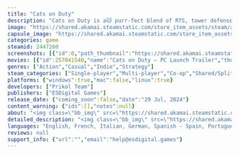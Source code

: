 ```yaml
---
title: "Cats on Duty"
description: "Cats on Duty is a🐱 purr-fect blend of RTS, tower defense, game genres. Manage two game fields, upgrade adorable cat towers, and watch your fluffy warriors bravely defend against foes. 🐾"
image: "https://shared.akamai.steamstatic.com/store_item_assets/steam/apps/2447260/header.jpg?t=1730898256"
capsule_image: "https://shared.akamai.steamstatic.com/store_item_assets/steam/apps/2447260/9b97e72a381b1ed0511d5972bd5952b72f9dad6d/capsule_231x87.jpg?t=1730898256"
categories: game
steamid: 2447260
screenshots: [{"id":0,"path_thumbnail":"https://shared.akamai.steamstatic.com/store_item_assets/steam/apps/2447260/ss_1ce2f96c29eff10a5568a5426850ae9798d1362a.600x338.jpg?t=1730898256","path_full":"https://shared.akamai.steamstatic.com/store_item_assets/steam/apps/2447260/ss_1ce2f96c29eff10a5568a5426850ae9798d1362a.1920x1080.jpg?t=1730898256"},{"id":1,"path_thumbnail":"https://shared.akamai.steamstatic.com/store_item_assets/steam/apps/2447260/ss_e1087dd45f3c3d8f2eeb085b50f55e1e3d3a13b7.600x338.jpg?t=1730898256","path_full":"https://shared.akamai.steamstatic.com/store_item_assets/steam/apps/2447260/ss_e1087dd45f3c3d8f2eeb085b50f55e1e3d3a13b7.1920x1080.jpg?t=1730898256"},{"id":2,"path_thumbnail":"https://shared.akamai.steamstatic.com/store_item_assets/steam/apps/2447260/ss_2b0073dd1d44c61da5b9064d6608dbbabddd70ba.600x338.jpg?t=1730898256","path_full":"https://shared.akamai.steamstatic.com/store_item_assets/steam/apps/2447260/ss_2b0073dd1d44c61da5b9064d6608dbbabddd70ba.1920x1080.jpg?t=1730898256"},{"id":3,"path_thumbnail":"https://shared.akamai.steamstatic.com/store_item_assets/steam/apps/2447260/ss_bc4b87feee15177c37ffbd9746fce51fbba178cf.600x338.jpg?t=1730898256","path_full":"https://shared.akamai.steamstatic.com/store_item_assets/steam/apps/2447260/ss_bc4b87feee15177c37ffbd9746fce51fbba178cf.1920x1080.jpg?t=1730898256"},{"id":4,"path_thumbnail":"https://shared.akamai.steamstatic.com/store_item_assets/steam/apps/2447260/ss_384845da918650d51c7b7cd9f23aa9e6f23e0677.600x338.jpg?t=1730898256","path_full":"https://shared.akamai.steamstatic.com/store_item_assets/steam/apps/2447260/ss_384845da918650d51c7b7cd9f23aa9e6f23e0677.1920x1080.jpg?t=1730898256"},{"id":5,"path_thumbnail":"https://shared.akamai.steamstatic.com/store_item_assets/steam/apps/2447260/ss_506eba2b8f7b10620c26387f141ca0fa20ad1ac6.600x338.jpg?t=1730898256","path_full":"https://shared.akamai.steamstatic.com/store_item_assets/steam/apps/2447260/ss_506eba2b8f7b10620c26387f141ca0fa20ad1ac6.1920x1080.jpg?t=1730898256"},{"id":6,"path_thumbnail":"https://shared.akamai.steamstatic.com/store_item_assets/steam/apps/2447260/ss_a5595eba785f9cfa0686b1e7e9b2f1301cb61f6a.600x338.jpg?t=1730898256","path_full":"https://shared.akamai.steamstatic.com/store_item_assets/steam/apps/2447260/ss_a5595eba785f9cfa0686b1e7e9b2f1301cb61f6a.1920x1080.jpg?t=1730898256"},{"id":7,"path_thumbnail":"https://shared.akamai.steamstatic.com/store_item_assets/steam/apps/2447260/ss_1d446a95503b22d54d59d1fdceba97770df33ba2.600x338.jpg?t=1730898256","path_full":"https://shared.akamai.steamstatic.com/store_item_assets/steam/apps/2447260/ss_1d446a95503b22d54d59d1fdceba97770df33ba2.1920x1080.jpg?t=1730898256"},{"id":8,"path_thumbnail":"https://shared.akamai.steamstatic.com/store_item_assets/steam/apps/2447260/ss_52063350eb50b0e2d720d69c70208dfd82ed9502.600x338.jpg?t=1730898256","path_full":"https://shared.akamai.steamstatic.com/store_item_assets/steam/apps/2447260/ss_52063350eb50b0e2d720d69c70208dfd82ed9502.1920x1080.jpg?t=1730898256"},{"id":9,"path_thumbnail":"https://shared.akamai.steamstatic.com/store_item_assets/steam/apps/2447260/ss_4944e72dff7d2cb6a2ad36728282a68514c17075.600x338.jpg?t=1730898256","path_full":"https://shared.akamai.steamstatic.com/store_item_assets/steam/apps/2447260/ss_4944e72dff7d2cb6a2ad36728282a68514c17075.1920x1080.jpg?t=1730898256"},{"id":10,"path_thumbnail":"https://shared.akamai.steamstatic.com/store_item_assets/steam/apps/2447260/ss_c6c51fc416193702c893120d007ee429e8d0d33e.600x338.jpg?t=1730898256","path_full":"https://shared.akamai.steamstatic.com/store_item_assets/steam/apps/2447260/ss_c6c51fc416193702c893120d007ee429e8d0d33e.1920x1080.jpg?t=1730898256"},{"id":11,"path_thumbnail":"https://shared.akamai.steamstatic.com/store_item_assets/steam/apps/2447260/ss_42d6f46a741f622b1963b3abb16269359a208138.600x338.jpg?t=1730898256","path_full":"https://shared.akamai.steamstatic.com/store_item_assets/steam/apps/2447260/ss_42d6f46a741f622b1963b3abb16269359a208138.1920x1080.jpg?t=1730898256"},{"id":12,"path_thumbnail":"https://shared.akamai.steamstatic.com/store_item_assets/steam/apps/2447260/ss_94d2e852ac592a399b7256895a8ced98a2fe7c30.600x338.jpg?t=1730898256","path_full":"https://shared.akamai.steamstatic.com/store_item_assets/steam/apps/2447260/ss_94d2e852ac592a399b7256895a8ced98a2fe7c30.1920x1080.jpg?t=1730898256"},{"id":13,"path_thumbnail":"https://shared.akamai.steamstatic.com/store_item_assets/steam/apps/2447260/ss_bc30ece58fcb0096305e91af3a3e0cd4f5d1a5ac.600x338.jpg?t=1730898256","path_full":"https://shared.akamai.steamstatic.com/store_item_assets/steam/apps/2447260/ss_bc30ece58fcb0096305e91af3a3e0cd4f5d1a5ac.1920x1080.jpg?t=1730898256"},{"id":14,"path_thumbnail":"https://shared.akamai.steamstatic.com/store_item_assets/steam/apps/2447260/ss_a5005368cafd3a1d3aa2a68e1ea1d03c4e3216c2.600x338.jpg?t=1730898256","path_full":"https://shared.akamai.steamstatic.com/store_item_assets/steam/apps/2447260/ss_a5005368cafd3a1d3aa2a68e1ea1d03c4e3216c2.1920x1080.jpg?t=1730898256"}]
movies: [{"id":257041540,"name":"Cats on Duty — PC Launch Trailer","thumbnail":"https://shared.akamai.steamstatic.com/store_item_assets/steam/apps/257041540/movie.293x165.jpg?t=1722273098","webm":{"480":"http://video.akamai.steamstatic.com/store_trailers/257041540/movie480_vp9.webm?t=1722273098","max":"http://video.akamai.steamstatic.com/store_trailers/257041540/movie_max_vp9.webm?t=1722273098"},"mp4":{"480":"http://video.akamai.steamstatic.com/store_trailers/257041540/movie480.mp4?t=1722273098","max":"http://video.akamai.steamstatic.com/store_trailers/257041540/movie_max.mp4?t=1722273098"},"highlight":true},{"id":256967826,"name":"Announcement Trailer","thumbnail":"https://shared.akamai.steamstatic.com/store_item_assets/steam/apps/256967826/movie.293x165.jpg?t=1698682516","webm":{"480":"http://video.akamai.steamstatic.com/store_trailers/256967826/movie480_vp9.webm?t=1698682516","max":"http://video.akamai.steamstatic.com/store_trailers/256967826/movie_max_vp9.webm?t=1698682516"},"mp4":{"480":"http://video.akamai.steamstatic.com/store_trailers/256967826/movie480.mp4?t=1698682516","max":"http://video.akamai.steamstatic.com/store_trailers/256967826/movie_max.mp4?t=1698682516"},"highlight":true},{"id":256958025,"name":"First Teaser","thumbnail":"https://shared.akamai.steamstatic.com/store_item_assets/steam/apps/256958025/movie.293x165.jpg?t=1689860726","webm":{"480":"http://video.akamai.steamstatic.com/store_trailers/256958025/movie480_vp9.webm?t=1689860726","max":"http://video.akamai.steamstatic.com/store_trailers/256958025/movie_max_vp9.webm?t=1689860726"},"mp4":{"480":"http://video.akamai.steamstatic.com/store_trailers/256958025/movie480.mp4?t=1689860726","max":"http://video.akamai.steamstatic.com/store_trailers/256958025/movie_max.mp4?t=1689860726"},"highlight":true},{"id":256990598,"name":"😺 Cats on Duty: Prologue - Christmas Update trailer 😺","thumbnail":"https://shared.akamai.steamstatic.com/store_item_assets/steam/apps/256990598/movie.293x165.jpg?t=1703240908","webm":{"480":"http://video.akamai.steamstatic.com/store_trailers/256990598/movie480_vp9.webm?t=1703240908","max":"http://video.akamai.steamstatic.com/store_trailers/256990598/movie_max_vp9.webm?t=1703240908"},"mp4":{"480":"http://video.akamai.steamstatic.com/store_trailers/256990598/movie480.mp4?t=1703240908","max":"http://video.akamai.steamstatic.com/store_trailers/256990598/movie_max.mp4?t=1703240908"},"highlight":false},{"id":256979108,"name":"😺 Cats on Duty - Prologue trailer 😺","thumbnail":"https://shared.akamai.steamstatic.com/store_item_assets/steam/apps/256979108/movie.293x165.jpg?t=1698760551","webm":{"480":"http://video.akamai.steamstatic.com/store_trailers/256979108/movie480_vp9.webm?t=1698760551","max":"http://video.akamai.steamstatic.com/store_trailers/256979108/movie_max_vp9.webm?t=1698760551"},"mp4":{"480":"http://video.akamai.steamstatic.com/store_trailers/256979108/movie480.mp4?t=1698760551","max":"http://video.akamai.steamstatic.com/store_trailers/256979108/movie_max.mp4?t=1698760551"},"highlight":false}]
genres: ["Action","Casual","Indie","Strategy"]
steam_categories: ["Single-player","Multi-player","Co-op","Shared/Split Screen Co-op","Shared/Split Screen","Steam Achievements","Full controller support","Steam Cloud","Remote Play Together","Family Sharing"]
platforms: {"windows":true,"mac":false,"linux":true}
developers: ["Prikol Team"]
publishers: ["ESDigital Games"]
release_date: {"coming_soon":false,"date":"29 Jul, 2024"}
content_warning: {"ids":[],"notes":null}
about: "<img class=\"bb_img\" src=\"https://shared.akamai.steamstatic.com/store_item_assets/steam/apps/2447260/extras/carflex.gif?t=1730898256\" /><br>Welcome to Cats on Duty, the purr-fectly hilarious and action-packed ultimate blend of real-time strategy, tower defense, and match-3 mechanics, where heavily armed battle-hardened cat veterans of rodent skirmishes and yarn tangles take charge in defending their homeland (and litter boxes) against the forces of great evil! Utilize a multitude of cat varieties to engage in combat against 50 types of fiendish creatures. Unleash the power of the whiskers and drive those zombies back to the depths of the underworld!<br><img class=\"bb_img\" src=\"https://shared.akamai.steamstatic.com/store_item_assets/steam/apps/2447260/extras/Tactical-Tower-Defense_616x100.png?t=1730898256\" /><br><strong>Tactical Tower Defense:</strong> Defend your territory with a brutal arsenal of weaponry. From powerful rifles that reach the enemy at a distance to death-defying ninjas with blades sharper than any groomer's scissors, strategically place your feline soldiers to ensure victory on the battlefield.<br><img class=\"bb_img\" src=\"https://shared.akamai.steamstatic.com/store_item_assets/steam/apps/2447260/extras/catmine.gif?t=1730898256\" /><br><img class=\"bb_img\" src=\"https://shared.akamai.steamstatic.com/store_item_assets/steam/apps/2447260/extras/Unleash-the-Cattitude_616x100.png?t=1730898256\" /><br><strong>Unleash the Cattitude:</strong> Prepare for epic cat fights, playful antics, and adorable meows as your feline warriors show off their unique personalities and unleash their special abilities. Brace yourself for a blend of sass and strategy that will keep you entertained throughout the battles.<br><img class=\"bb_img\" src=\"https://shared.akamai.steamstatic.com/store_item_assets/steam/apps/2447260/extras/rockcool.gif?t=1730898256\" /><br><img class=\"bb_img\" src=\"https://shared.akamai.steamstatic.com/store_item_assets/steam/apps/2447260/extras/Match-3-Mayhem_616x100.png?t=1730898256\" /><br><strong>Match-3 Mayhem:</strong> It's not just tower defense; it's tower defense with a twist of addictive match-3 gameplay! Connect gems on the resource field to receive currency and purchase cat towers. Swap and combine cats on the battlefield to create upgraded towers and unleash devastating attacks. Inspired by Plants vs Zombies and Tower Swap, Cats on Duty takes the best of the genre and enhances it with captivating match-3 mechanics.<br><img class=\"bb_img\" src=\"https://shared.akamai.steamstatic.com/store_item_assets/steam/apps/2447260/extras/Key-Features_616x150.png?t=1730898256\" /><br><ul class=\"bb_ul\"><li><strong>Customize and Improve your Squad:</strong> Unlock and collect a variety of quirky cat characters, each with their own strengths and abilities. From snipers and assassins to shotgun-toting Rambo-like felines and even a battle version of Puss in Boots, tailor your team to your playstyle and create the ultimate squad of kitty heroes. Gather three kittens in a row and witness the birth of a SUPER BATTLE CAT!</li></ul><ul class=\"bb_ul\"><li><strong>Epic Battles:</strong> Face off against formidable foes that will make your whiskers tremble. Zombies, skeletons, spiders, Baba Yaga, and EPIC bosses await your tactical prowess. Sharpen your claws, load your shotguns, and show them who's the real top cat on the battlefield!</li></ul><ul class=\"bb_ul\"><li><strong>Unique Environments:</strong> Explore diverse and meticulously crafted levels, from deceptively cozy suburban backyards to mysterious desert. Each environment presents unique challenges that require cunning strategy to emerge victorious.</li></ul><ul class=\"bb_ul\"><li><strong>Charming Pixel-Cat Graphics:</strong> Immerse yourself in a vibrant and whimsical world filled with colorful environments and adorable cat animations. It's a visual feast that will make you feel like you're right in the midst of a kitty adventure!</li></ul><br>Get your paws on Cats on Duty now and let the cat-astrophe begin! And remember, in the world of Cats on Duty, some enemies may have nine lives, but they've never faced a cat army like yours before!<br><br><br><br><img class=\"bb_img\" src=\"https://shared.akamai.steamstatic.com/store_item_assets/steam/apps/2447260/extras/footer_616x150.png?t=1730898256\" />"
detailed_description: "<img class=\"bb_img\" src=\"https://shared.akamai.steamstatic.com/store_item_assets/steam/apps/2447260/extras/carflex.gif?t=1730898256\" /><br>Welcome to Cats on Duty, the purr-fectly hilarious and action-packed ultimate blend of real-time strategy, tower defense, and match-3 mechanics, where heavily armed battle-hardened cat veterans of rodent skirmishes and yarn tangles take charge in defending their homeland (and litter boxes) against the forces of great evil! Utilize a multitude of cat varieties to engage in combat against 50 types of fiendish creatures. Unleash the power of the whiskers and drive those zombies back to the depths of the underworld!<br><img class=\"bb_img\" src=\"https://shared.akamai.steamstatic.com/store_item_assets/steam/apps/2447260/extras/Tactical-Tower-Defense_616x100.png?t=1730898256\" /><br><strong>Tactical Tower Defense:</strong> Defend your territory with a brutal arsenal of weaponry. From powerful rifles that reach the enemy at a distance to death-defying ninjas with blades sharper than any groomer's scissors, strategically place your feline soldiers to ensure victory on the battlefield.<br><img class=\"bb_img\" src=\"https://shared.akamai.steamstatic.com/store_item_assets/steam/apps/2447260/extras/catmine.gif?t=1730898256\" /><br><img class=\"bb_img\" src=\"https://shared.akamai.steamstatic.com/store_item_assets/steam/apps/2447260/extras/Unleash-the-Cattitude_616x100.png?t=1730898256\" /><br><strong>Unleash the Cattitude:</strong> Prepare for epic cat fights, playful antics, and adorable meows as your feline warriors show off their unique personalities and unleash their special abilities. Brace yourself for a blend of sass and strategy that will keep you entertained throughout the battles.<br><img class=\"bb_img\" src=\"https://shared.akamai.steamstatic.com/store_item_assets/steam/apps/2447260/extras/rockcool.gif?t=1730898256\" /><br><img class=\"bb_img\" src=\"https://shared.akamai.steamstatic.com/store_item_assets/steam/apps/2447260/extras/Match-3-Mayhem_616x100.png?t=1730898256\" /><br><strong>Match-3 Mayhem:</strong> It's not just tower defense; it's tower defense with a twist of addictive match-3 gameplay! Connect gems on the resource field to receive currency and purchase cat towers. Swap and combine cats on the battlefield to create upgraded towers and unleash devastating attacks. Inspired by Plants vs Zombies and Tower Swap, Cats on Duty takes the best of the genre and enhances it with captivating match-3 mechanics.<br><img class=\"bb_img\" src=\"https://shared.akamai.steamstatic.com/store_item_assets/steam/apps/2447260/extras/Key-Features_616x150.png?t=1730898256\" /><br><ul class=\"bb_ul\"><li><strong>Customize and Improve your Squad:</strong> Unlock and collect a variety of quirky cat characters, each with their own strengths and abilities. From snipers and assassins to shotgun-toting Rambo-like felines and even a battle version of Puss in Boots, tailor your team to your playstyle and create the ultimate squad of kitty heroes. Gather three kittens in a row and witness the birth of a SUPER BATTLE CAT!</li></ul><ul class=\"bb_ul\"><li><strong>Epic Battles:</strong> Face off against formidable foes that will make your whiskers tremble. Zombies, skeletons, spiders, Baba Yaga, and EPIC bosses await your tactical prowess. Sharpen your claws, load your shotguns, and show them who's the real top cat on the battlefield!</li></ul><ul class=\"bb_ul\"><li><strong>Unique Environments:</strong> Explore diverse and meticulously crafted levels, from deceptively cozy suburban backyards to mysterious desert. Each environment presents unique challenges that require cunning strategy to emerge victorious.</li></ul><ul class=\"bb_ul\"><li><strong>Charming Pixel-Cat Graphics:</strong> Immerse yourself in a vibrant and whimsical world filled with colorful environments and adorable cat animations. It's a visual feast that will make you feel like you're right in the midst of a kitty adventure!</li></ul><br>Get your paws on Cats on Duty now and let the cat-astrophe begin! And remember, in the world of Cats on Duty, some enemies may have nine lives, but they've never faced a cat army like yours before!<br><br><br><br><img class=\"bb_img\" src=\"https://shared.akamai.steamstatic.com/store_item_assets/steam/apps/2447260/extras/footer_616x150.png?t=1730898256\" />"
languages: "English, French, Italian, German, Spanish - Spain, Portuguese - Brazil, Traditional Chinese, Simplified Chinese, Korean, Polish, Russian, Japanese"
reviews: null
support_info: {"url":"","email":"help@esdigital.games"}
---
```


